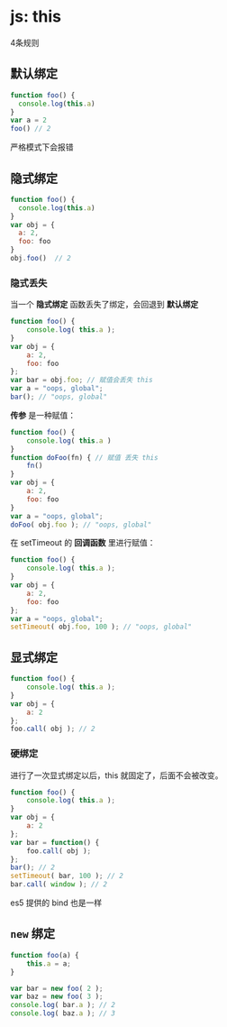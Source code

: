# js: this

4条规则

## 默认绑定

```js
function foo() {
  console.log(this.a)
}
var a = 2
foo() // 2
```

严格模式下会报错

## 隐式绑定

```js
function foo() {
  console.log(this.a)
}
var obj = {
  a: 2,
  foo: foo
}
obj.foo()  // 2
```

### 隐式丢失

当一个 **隐式绑定** 函数丢失了绑定，会回退到 **默认绑定**

```js
function foo() {
    console.log( this.a );
}
var obj = {
    a: 2,
    foo: foo
};
var bar = obj.foo; // 赋值会丢失 this
var a = "oops, global";
bar(); // "oops, global"
```

**传参** 是一种赋值：
```js
function foo() {
    console.log( this.a )
}
function doFoo(fn) { // 赋值 丢失 this
    fn()
}
var obj = {
    a: 2,
    foo: foo
}
var a = "oops, global";
doFoo( obj.foo ); // "oops, global"
```

在 setTimeout 的 **回调函数** 里进行赋值：
```js
function foo() {
    console.log( this.a );
}
var obj = {
    a: 2,
    foo: foo
};
var a = "oops, global";
setTimeout( obj.foo, 100 ); // "oops, global"
```

## 显式绑定

```js
function foo() {
    console.log( this.a );
}
var obj = {
    a: 2
};
foo.call( obj ); // 2
```

### 硬绑定
进行了一次显式绑定以后，this 就固定了，后面不会被改变。

```js
function foo() {
    console.log( this.a );
}
var obj = {
    a: 2
};
var bar = function() {
    foo.call( obj );
};
bar(); // 2
setTimeout( bar, 100 ); // 2
bar.call( window ); // 2
```

es5 提供的 bind 也是一样

## `new` 绑定

```js
function foo(a) {
    this.a = a;
}

var bar = new foo( 2 );
var baz = new foo( 3 );
console.log( bar.a ); // 2
console.log( baz.a ); // 3
```





